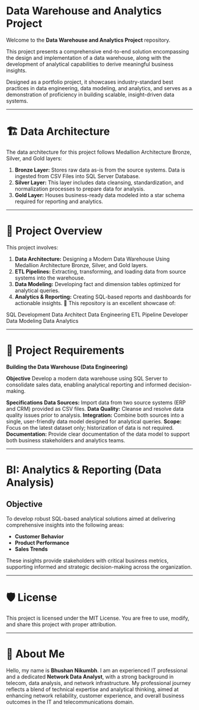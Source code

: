 # Data Warehouse and Analytics Project

Welcome to the **Data Warehouse and Analytics Project** repository.

This project presents a comprehensive end-to-end solution encompassing the design and implementation of a data warehouse, along with the development of analytical capabilities to derive meaningful business insights.

Designed as a portfolio project, it showcases industry-standard best practices in data engineering, data modeling, and analytics, and serves as a demonstration of proficiency in building scalable, insight-driven data systems.

--- 

# 🏗️ Data Architecture
The data architecture for this project follows Medallion Architecture Bronze, Silver, and Gold layers:

1. **Bronze Layer:** Stores raw data as-is from the source systems. Data is ingested from CSV Files into SQL Server Database.
2. **Silver Layer:** This layer includes data cleansing, standardization, and normalization processes to prepare data for analysis.
3. **Gold Layer:** Houses business-ready data modeled into a star schema required for reporting and analytics.

---

# 📖 Project Overview
This project involves:

1. **Data Architecture:** Designing a Modern Data Warehouse Using Medallion Architecture Bronze, Silver, and Gold layers.
2. **ETL Pipelines:** Extracting, transforming, and loading data from source systems into the warehouse.
3. **Data Modeling:** Developing fact and dimension tables optimized for analytical queries.
4. **Analytics & Reporting:** Creating SQL-based reports and dashboards for actionable insights.
🎯 This repository is an excellent showcase of:

SQL Development
Data Architect
Data Engineering
ETL Pipeline Developer
Data Modeling
Data Analytics

---

# 🚀 Project Requirements
**Building the Data Warehouse (Data Engineering)**

**Objective**
Develop a modern data warehouse using SQL Server to consolidate sales data, enabling analytical reporting and informed decision-making.

**Specifications**
**Data Sources:** Import data from two source systems (ERP and CRM) provided as CSV files.
**Data Quality:** Cleanse and resolve data quality issues prior to analysis.
**Integration:** Combine both sources into a single, user-friendly data model designed for analytical queries.
**Scope:** Focus on the latest dataset only; historization of data is not required.
**Documentation:** Provide clear documentation of the data model to support both business stakeholders and analytics teams.

---

# BI: Analytics & Reporting (Data Analysis)

## Objective
To develop robust SQL-based analytical solutions aimed at delivering comprehensive insights into the following areas:

- **Customer Behavior**  
- **Product Performance**  
- **Sales Trends**

These insights provide stakeholders with critical business metrics, supporting informed and strategic decision-making across the organization.

---


# 🛡️ License
This project is licensed under the MIT License. You are free to use, modify, and share this project with proper attribution.

---

# 🌟 About Me
Hello, my name is **Bhushan Nikumbh**. I am an experienced IT professional and a dedicated **Network Data Analyst**, with a strong background in telecom, data analysis, and network infrastructure.
My professional journey reflects a blend of technical expertise and analytical thinking, aimed at enhancing network reliability, customer experience, and overall business outcomes in the IT and telecommunications domain.
